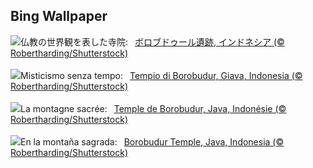 ## Bing Wallpaper
![](https://www.bing.com/th?id=OHR.BorobudurBells_JA-JP5888220367_UHD.jpg&w=1000)仏教の世界観を表した寺院:&nbsp;&ensp;[ボロブドゥール遺跡, インドネシア (© Robertharding/Shutterstock)](https://www.bing.com/th?id=OHR.BorobudurBells_JA-JP5888220367_UHD.jpg)
<br><br/>
![](https://www.bing.com/th?id=OHR.BorobudurBells_IT-IT2966743478_UHD.jpg&w=1000)Misticismo senza tempo:&nbsp;&ensp;[Tempio di Borobudur, Giava, Indonesia (© Robertharding/Shutterstock)](https://www.bing.com/th?id=OHR.BorobudurBells_IT-IT2966743478_UHD.jpg)
<br><br/>
![](https://www.bing.com/th?id=OHR.BorobudurBells_FR-FR9771454901_UHD.jpg&w=1000)La montagne sacrée:&nbsp;&ensp;[Temple de Borobudur, Java, Indonésie (© Robertharding/Shutterstock)](https://www.bing.com/th?id=OHR.BorobudurBells_FR-FR9771454901_UHD.jpg)
<br><br/>
![](https://www.bing.com/th?id=OHR.BorobudurBells_ES-ES2132252212_UHD.jpg&w=1000)En la montaña sagrada:&nbsp;&ensp;[Borobudur Temple, Java, Indonesia (© Robertharding/Shutterstock)](https://www.bing.com/th?id=OHR.BorobudurBells_ES-ES2132252212_UHD.jpg)
<br><br/>
